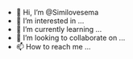 - 👋 Hi, I’m @Similovesema
- 👀 I’m interested in ...
- 🌱 I’m currently learning ...
- 💞️ I’m looking to collaborate on ...
- 📫 How to reach me ...

<!---
Similovesema/Similovesema is a ✨ special ✨ repository because its `README.md` (this file) appears on your GitHub profile.
You can click the Preview link to take a look at your changes.
--->
